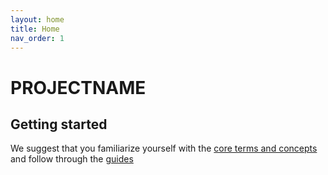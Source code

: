 ```yaml
---
layout: home
title: Home
nav_order: 1
---
```


# PROJECTNAME


## Getting started

We suggest that you familiarize yourself with the [core terms and concepts](guides/concepts.markdown) and follow through the [guides](guides.html)
